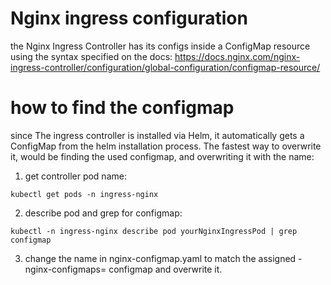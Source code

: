 # Nginx ingress configuration

the Nginx Ingress Controller has its configs inside a ConfigMap resource using the syntax specified on the docs: https://docs.nginx.com/nginx-ingress-controller/configuration/global-configuration/configmap-resource/

# how to find the configmap

since The ingress controller is installed via Helm, it automatically gets a ConfigMap from the helm installation process.
The fastest way to overwrite it, would be finding the used configmap, and overwriting it with the name:

1. get controller pod name:

```
kubectl get pods -n ingress-nginx
```

2. describe pod and grep for configmap:

```
kubectl -n ingress-nginx describe pod yourNginxIngressPod | grep configmap
```

3. change the name in nginx-configmap.yaml to match the assigned -nginx-configmaps= configmap and overwrite it.
